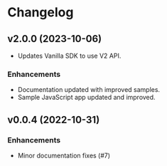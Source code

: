 # Changelog

## v2.0.0 (2023-10-06)

- Updates Vanilla SDK to use V2 API.

### Enhancements

- Documentation updated with improved samples.
- Sample JavaScript app updated and improved.

## v0.0.4 (2022-10-31)

### Enhancements

- Minor documentation fixes (#7)

